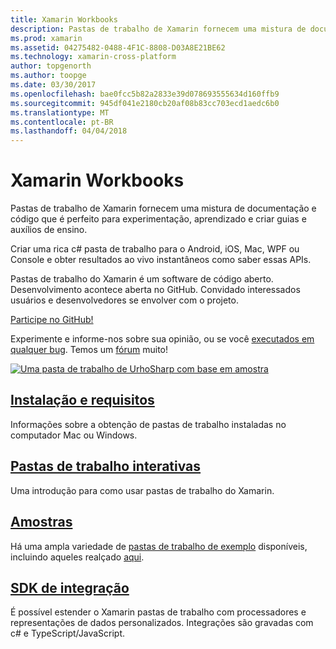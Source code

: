```yaml
---
title: Xamarin Workbooks
description: Pastas de trabalho de Xamarin fornecem uma mistura de documentação e código que é perfeito para experimentação, aprendizado e criar guias e auxílios de ensino.
ms.prod: xamarin
ms.assetid: 04275482-0488-4F1C-8808-D03A8E21BE62
ms.technology: xamarin-cross-platform
author: topgenorth
ms.author: toopge
ms.date: 03/30/2017
ms.openlocfilehash: bae0fcc5b82a2833e39d078693555634d160ffb9
ms.sourcegitcommit: 945df041e2180cb20af08b83cc703ecd1aedc6b0
ms.translationtype: MT
ms.contentlocale: pt-BR
ms.lasthandoff: 04/04/2018
---
```

# <a name="xamarin-workbooks"></a>Xamarin Workbooks

Pastas de trabalho de Xamarin fornecem uma mistura de documentação e código que é perfeito para experimentação, aprendizado e criar guias e auxílios de ensino.

Criar uma rica c# pasta de trabalho para o Android, iOS, Mac, WPF ou Console e obter resultados ao vivo instantâneos como saber essas APIs.

Pastas de trabalho do Xamarin é um software de código aberto. Desenvolvimento acontece aberta no GitHub. Convidado interessados usuários e desenvolvedores se envolver com o projeto.

<a class="github-button" href="https://github.com/Microsoft/workbooks" data-size="large" aria-label="View Microsoft/workbooks on GitHub">Participe no GitHub!</a>

Experimente e informe-nos sobre sua opinião, ou se você [executados em qualquer bug](~/tools/workbooks/install.md#reporting-bugs). Temos um [fórum](https://forums.xamarin.com/categories/inspector) muito!

[![](images/interactive-1.0.0-urho-planet-earth-small.png "Uma pasta de trabalho de UrhoSharp com base em amostra")](images/interactive-1.0.0-urho-planet-earth.png#lightbox)

## <a name="installation-and-requirementsinstallmd"></a>[Instalação e requisitos](install.md)

Informações sobre a obtenção de pastas de trabalho instaladas no computador Mac ou Windows.

## <a name="interactive-workbooksworkbookmd"></a>[Pastas de trabalho interativas](workbook.md)

Uma introdução para como usar pastas de trabalho do Xamarin.

## <a name="samplessamplesindexmd"></a>[Amostras](samples/index.md)

Há uma ampla variedade de [pastas de trabalho de exemplo](https://developer.xamarin.com/workbooks/) disponíveis, incluindo aqueles realçado [aqui](samples/index.md).

## <a name="integration-sdksdkindexmd"></a>[SDK de integração](sdk/index.md)

É possível estender o Xamarin pastas de trabalho com processadores e representações de dados personalizados. Integrações são gravadas com c# e TypeScript/JavaScript.

<script async defer src="https://buttons.github.io/buttons.js"></script>